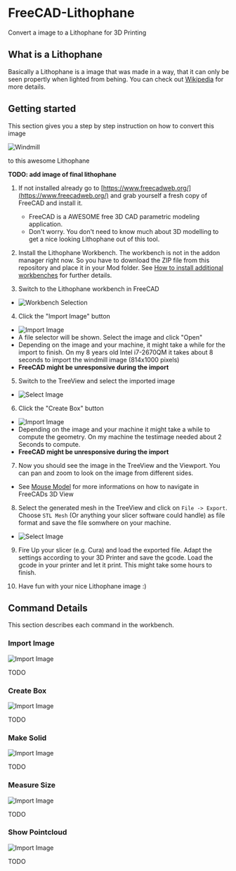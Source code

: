 # FreeCAD-Lithophane

Convert a image to a Lithophane for 3D Printing

## What is a Lithophane
Basically a Lithophane is a image that was made in a way, that it can only be seen propertly when lighted from behing. You can check out [Wikipedia](https://en.wikipedia.org/wiki/Lithophane) for more details.

## Getting started

This section gives you a step by step instruction on how to convert this image

![Windmill](./Resources/Documentation/windmill.jpg)

to this awesome Lithophane

**TODO: add image of final lithophane**

1. If not installed already go to [https://www.freecadweb.org/](https://www.freecadweb.org/) and grab yourself a fresh copy of FreeCAD and install it.
    - FreeCAD is a AWESOME free 3D CAD parametric modeling application.
    - Don't worry. You don't need to know much about 3D modelling to get a nice looking Lithophane out of this tool.

2. Install the Lithophane Workbench. The workbench is not in the addon manager right now. So you have to download the ZIP file from this repository and place it in your Mod folder. See [How to install additional workbenches](https://www.freecadweb.org/wiki/How_to_install_additional_workbenches) for further details.

3. Switch to the Lithophane workbench in FreeCAD
 - ![Workbench Selection](./Resources/Documentation/workbench_selection.png)

4. Click the "Import Image" button 
 - ![Import Image](./Resources/Icons/ImportImage.svg)
 - A file selector will be shown. Select the image and click "Open"
 - Depending on the image and your machine, it might take a while for the import to finish. On my 8 years old Intel i7-2670QM it takes about 8 seconds to import the windmill image (814x1000 pixels)
 - **FreeCAD might be unresponsive during the import**

5. Switch to the TreeView and select the imported image
 - ![Select Image](./Resources/Documentation/tree_view_image_selected.png)

6. Click the "Create Box" button
 - ![Import Image](./Resources/Icons/CreateBox.svg)
 - Depending on the image and your machine it might take a while to compute the geometry. On my machine the testimage needed about 2 Seconds to compute.
 - **FreeCAD might be unresponsive during the import**

7. Now you should see the image in the TreeView and the Viewport. You can pan and zoom to look on the image from different sides.
 - See [Mouse Model](https://www.freecadweb.org/wiki/Mouse_Model) for more informations on how to navigate in FreeCADs 3D View

8. Select the generated mesh in the TreeView and click on `File -> Export`. Choose `STL Mesh` (Or anything your slicer software could handle) as file format and save the file somwhere on your machine.
 - ![Select Image](./Resources/Documentation/tree_view_mesh.png)

9. Fire Up your slicer (e.g. Cura) and load the exported file. Adapt the settings according to your 3D Printer and save the gcode. Load the gcode in your printer and let it print. This might take some hours to finish.

10. Have fun with your nice Lithophane image :)

## Command Details

This section describes each command in the workbench.

### Import Image
![Import Image](./Resources/Icons/ImportImage.svg)

TODO

### Create Box
![Import Image](./Resources/Icons/CreateBox.svg)

TODO

### Make Solid
![Import Image](./Resources/Icons/MakeSolid.svg)

TODO

### Measure Size
![Import Image](./Resources/Icons/Measure.svg)

TODO

### Show Pointcloud
![Import Image](./Resources/Icons/ImportImage.svg)

TODO